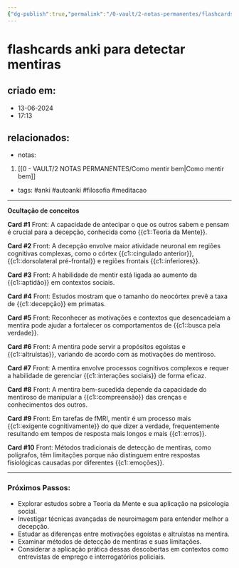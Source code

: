 ```yaml
---
{"dg-publish":true,"permalink":"/0-vault/2-notas-permanentes/flashcards-anki-para-detectar-mentiras/","tags":["anki","autoanki","filosofia","meditacao"],"dgHomeLink":true,"dgShowLocalGraph":true,"dgShowFileTree":true,"dgEnableSearch":true,"noteIcon":""}
---
```


# flashcards anki para detectar mentiras

## criado em: 
- 13-06-2024
- 17:13
## relacionados:
- notas:
1. [[0 - VAULT/2 NOTAS PERMANENTES/Como mentir bem\|Como mentir bem]]
- tags: #anki #autoanki #filosofia #meditacao 
---

**Ocultação de conceitos**

**Card #1**
Front: A capacidade de antecipar o que os outros sabem e pensam é crucial para a decepção, conhecida como {{c1::Teoria da Mente}}.

**Card #2**
Front: A decepção envolve maior atividade neuronal em regiões cognitivas complexas, como o córtex {{c1::cingulado anterior}}, {{c1::dorsolateral pré-frontal}} e regiões frontais {{c1::inferiores}}.

**Card #3**
Front: A habilidade de mentir está ligada ao aumento da {{c1::aptidão}} em contextos sociais.

**Card #4**
Front: Estudos mostram que o tamanho do neocórtex prevê a taxa de {{c1::decepção}} em primatas.

**Card #5**
Front: Reconhecer as motivações e contextos que desencadeiam a mentira pode ajudar a fortalecer os comportamentos de {{c1::busca pela verdade}}.

**Card #6**
Front: A mentira pode servir a propósitos egoístas e {{c1::altruístas}}, variando de acordo com as motivações do mentiroso.

**Card #7**
Front: A mentira envolve processos cognitivos complexos e requer a habilidade de gerenciar {{c1::interações sociais}} de forma eficaz.

**Card #8**
Front: A mentira bem-sucedida depende da capacidade do mentiroso de manipular a {{c1::compreensão}} das crenças e conhecimentos dos outros.

**Card #9**
Front: Em tarefas de fMRI, mentir é um processo mais {{c1::exigente cognitivamente}} do que dizer a verdade, frequentemente resultando em tempos de resposta mais longos e mais {{c1::erros}}.

**Card #10**
Front: Métodos tradicionais de detecção de mentiras, como polígrafos, têm limitações porque não distinguem entre respostas fisiológicas causadas por diferentes {{c1::emoções}}.

---
### Próximos Passos:
- Explorar estudos sobre a Teoria da Mente e sua aplicação na psicologia social.
- Investigar técnicas avançadas de neuroimagem para entender melhor a decepção.
- Estudar as diferenças entre motivações egoístas e altruístas na mentira.
- Examinar métodos de detecção de mentiras e suas limitações.
- Considerar a aplicação prática dessas descobertas em contextos como entrevistas de emprego e interrogatórios policiais.